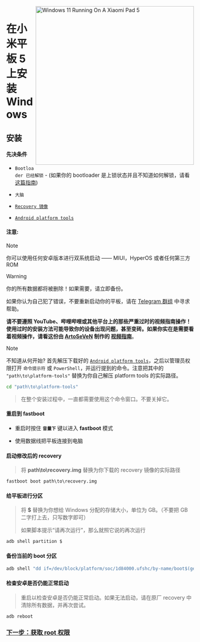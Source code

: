 <img align="right" src="https://raw.githubusercontent.com/erdilS/Port-Windows-11-Xiaomi-Pad-5/main/nabu.png" width="425" alt="Windows 11 Running On A Xiaomi Pad 5">

# 在小米平板 5 上安装 Windows

## 安装

#### 先决条件
- ```Bootloader 已经解锁``` - (如果你的 bootloader 是上锁状态并且不知道如何解锁，请看[这篇指南](/guide/Simplified%20Chinese/unlock-bootloader-cn.md))

-  ```大脑```
  
- [```Recovery 镜像```](https://github.com/erdilS/Port-Windows-11-Xiaomi-Pad-5/releases/download/1.0/recovery.img)

- [```Android platform tools```](https://developer.android.com/studio/releases/platform-tools)

#### 注意:
>[!NOTE]
> 你可以使用任何安卓版本进行双系统启动 —— MIUI，HyperOS 或者任何第三方 ROM

> [!Warning]
> 你的所有数据都将被删除！如果需要，请立即备份。
> 
> 如果你认为自己犯了错误，不要重新启动你的平板，请在 [Telegram 群组](https://t.me/nabuwoa) 中寻求帮助。
>
> **请不要遵照 YouTube、哔哩哔哩或其他平台上的那些严重过时的视频指南操作！使用过时的安装方法可能导致你的设备出现问题，甚至变砖。如果你实在是需要看着视频操作，请看这份由 [ArtoSeVeN](https://www.youtube.com/channel/UCYjwfxlYlJ7Nnzv01oszQvA) 制作的 [视频指南](https://youtu.be/BbgTbTGbXYg)**。

> [!NOTE]
> 不知道从何开始? 首先解压下载好的 [```Android platform tools```](https://developer.android.com/studio/releases/platform-tools)，之后以管理员权限打开 ```命令提示符``` 或 ```PowerShell```，并运行提到的命令。注意把其中的 `"path\to\platform-tools"`  替换为你自己解压 platform tools 的实际路径。
```cmd
cd "path\to\platform-tools"
```
> 在整个安装过程中，一直都需要使用这个命令窗口。不要关掉它。

#### 重启到 fastboot
- 重启时按住 **`音量下`** 键以进入 **fastboot** 模式

- 使用数据线把平板连接到电脑

#### 启动修改后的 recovery
> 将 **path\to\recovery.img** 替换为你下载的 recovery 镜像的实际路径
```cmd
fastboot boot path\to\recovery.img
```

#### 给平板进行分区
> 将 **$** 替换为你想给 Windows 分配的存储大小，单位为 GB。（不要把 GB 二字打上去，只写数字即可）
> 
> 如果脚本提示“请再次运行”，那么就照它说的再次运行
```sh
adb shell partition $
```

#### 备份当前的 boot 分区
```cmd
adb shell "dd if=/dev/block/platform/soc/1d84000.ufshc/by-name/boot$(getprop ro.boot.slot_suffix) of=/tmp/normal_boot.img" && adb pull /tmp/normal_boot.img
```

#### 检查安卓是否仍能正常启动
> 重启以检查安卓是否仍能正常启动。如果无法启动，请在原厂 recovery 中清除所有数据，并再次尝试。

```cmd
adb reboot
```


### [下一步：获取 root 权限](/guide/Simplified%20Chinese/2-rootguide-cn.md)
